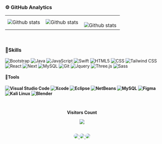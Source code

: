 
### ⚙️ GitHub Analytics

<table>
  <tr>
    <td>
       <img align="left" src="https://github-readme-stats.vercel.app/api?username=YuriSantiago&theme=dark&hide_border=false&include_all_commits=true&count_private=true" alt="Github stats" />
    </td>
    <td>
       <img align="left" src="https://github-readme-stats.vercel.app/api/top-langs/?username=YuriSantiag&theme=dark&hide_border=false&include_all_commits=true&count_private=true&layout=compact" alt="Github stats" />
    </td>
    <td>
       <br/>
       <img align="left" src="https://github-readme-streak-stats.herokuapp.com/?user=YuriSantiag&theme=dark&hide_border=false" alt="Github stats" />
    </td>
  </tr>
</table>
<br/>

<h3>🚀Skills</h3>

![Bootstrap](https://img.shields.io/badge/-Bootstrap-333333?style=flat&logo=Bootstrap&logoColor=563D7C)
![Java](https://img.shields.io/badge/-Java-333333?style=flat&logo=Java&logoColor=007396)
![JavaScript](https://img.shields.io/badge/-JavaScript-333333?style=flat&logo=javascript)
![Swift](https://img.shields.io/badge/-Swift-333333?style=flat&logo=Swift&logoColor=FA7343)
![HTML5](https://img.shields.io/badge/-HTML5-333333?style=flat&logo=HTML5)
![CSS](https://img.shields.io/badge/-CSS-333333?style=flat&logo=CSS3&logoColor=1572B6)
![Tailwind CSS](https://img.shields.io/badge/-Tailwind%20CSS-333333?style=flat&logo=Tailwind%20CSS&logoColor=38B2AC)
![React](https://img.shields.io/badge/-React-333333?style=flat&logo=react)
![Next](https://img.shields.io/badge/-Nextjs-333333?style=flat&logo=next)
![MySQL](https://img.shields.io/badge/-MySQL-333333?style=flat&logo=mysql)
![Git](https://img.shields.io/badge/-Git-333333?style=flat&logo=git)
![Jquery](https://img.shields.io/badge/-Jquery-333333?style=flat&logo=jquery)
![Three.js](https://img.shields.io/badge/-Three.js-333333?style=flat&logo=three.js&logoColor=white)
![Sass](https://img.shields.io/badge/-Sass-333333?style=flat&logo=sass&logoColor=white)

<h4>🔧Tools<h4/>

![Visual Studio Code](https://img.shields.io/badge/-Visual%20Studio%20Code-333333?style=flat&logo=visual-studio-code&logoColor=007ACC)
![Xcode](https://img.shields.io/badge/-Xcode-333333?style=flat&logo=Xcode&logoColor=1575F9)
![Eclipse](https://img.shields.io/badge/-Eclipse-333333?style=flat&logo=eclipse-ide&logoColor=2C2255)
![NetBeans](https://img.shields.io/badge/-NetBeans-333333?style=flat&logo=netbeans&logoColor=2C2255)
![MySQL](https://img.shields.io/badge/-MySQL-333333?style=flat&logo=mysql&logoColor=2C2255)
![Figma](https://img.shields.io/badge/-Figma-333333?style=flat&logo=figma&logoColor=007ACC)
![Kali Linux](https://img.shields.io/badge/-Kali_Linux-333333?style=flat&logo=kali-linux&logoColor=white)
![Blender](https://img.shields.io/badge/-Blender-333333?style=flat&logo=blender&logoColor=white)

<div align="center">
   <br>
   <p align="centre"><b>Visitors Count</b></p>  
   <p align="center"><img align="center" src="https://profile-counter.glitch.me/{yurisantiag}/count.svg" /></p> 
   <br>
</div>

<div align="center"> 
   <a href="https://www.linkedin.com/in/yuri-santiago?utm_source=share&utm_campaign=share_via&utm_content=profile&utm_medium=ios_app" target="_blank">
      <img src="https://img.shields.io/badge/-LinkedIn-%230077B5?style=for-the-badge&logo=linkedin&logoColor=white" style="border-radius: 30px" target="_blank">
   </a>
   <a href="https://www.hackerrank.com/profile/yurisantiagox3" target="_blank">
      <img src="https://img.shields.io/badge/-HackerRank-2EC866?style=for-the-badge&logo=HackerRank&logoColor=white" style="border-radius: 30px" target="_blank">
   </a> 
   <a href="https://dribbble.com/seu-usuario](https://dribbble.com/yurisantiago" target="_blank">
      <img src="https://img.shields.io/badge/-Dribbble-EA4C89?style=for-the-badge&logo=dribbble&logoColor=white" style="border-radius: 30px">
   </a>
</div>

